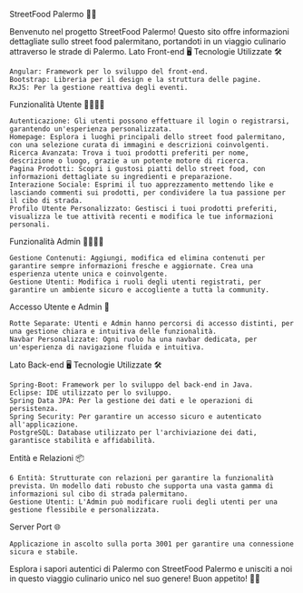 StreetFood Palermo 🥘🌆

Benvenuto nel progetto StreetFood Palermo! Questo sito offre informazioni dettagliate sullo street food palermitano, portandoti in un viaggio culinario attraverso le strade di Palermo.
Lato Front-end 🖥️
Tecnologie Utilizzate 🛠️

    Angular: Framework per lo sviluppo del front-end.
    Bootstrap: Libreria per il design e la struttura delle pagine.
    RxJS: Per la gestione reattiva degli eventi.

Funzionalità Utente 🙋‍♂️🙋‍♀️

    Autenticazione: Gli utenti possono effettuare il login o registrarsi, garantendo un'esperienza personalizzata.
    Homepage: Esplora i luoghi principali dello street food palermitano, con una selezione curata di immagini e descrizioni coinvolgenti.
    Ricerca Avanzata: Trova i tuoi prodotti preferiti per nome, descrizione o luogo, grazie a un potente motore di ricerca.
    Pagina Prodotti: Scopri i gustosi piatti dello street food, con informazioni dettagliate su ingredienti e preparazione.
    Interazione Sociale: Esprimi il tuo apprezzamento mettendo like e lasciando commenti sui prodotti, per condividere la tua passione per il cibo di strada.
    Profilo Utente Personalizzato: Gestisci i tuoi prodotti preferiti, visualizza le tue attività recenti e modifica le tue informazioni personali.

Funzionalità Admin 👨‍💼👩‍💼

    Gestione Contenuti: Aggiungi, modifica ed elimina contenuti per garantire sempre informazioni fresche e aggiornate. Crea una esperienza utente unica e coinvolgente.
    Gestione Utenti: Modifica i ruoli degli utenti registrati, per garantire un ambiente sicuro e accogliente a tutta la community.

Accesso Utente e Admin 🚪

    Rotte Separate: Utenti e Admin hanno percorsi di accesso distinti, per una gestione chiara e intuitiva delle funzionalità.
    Navbar Personalizzate: Ogni ruolo ha una navbar dedicata, per un'esperienza di navigazione fluida e intuitiva.

Lato Back-end 🖥️
Tecnologie Utilizzate 🛠️

    Spring-Boot: Framework per lo sviluppo del back-end in Java.
    Eclipse: IDE utilizzato per lo sviluppo.
    Spring Data JPA: Per la gestione dei dati e le operazioni di persistenza.
    Spring Security: Per garantire un accesso sicuro e autenticato all'applicazione.
    PostgreSQL: Database utilizzato per l'archiviazione dei dati, garantisce stabilità e affidabilità.

Entità e Relazioni 📦

    6 Entità: Strutturate con relazioni per garantire la funzionalità prevista. Un modello dati robusto che supporta una vasta gamma di informazioni sul cibo di strada palermitano.
    Gestione Utenti: L'Admin può modificare ruoli degli utenti per una gestione flessibile e personalizzata.

Server Port 🌐

    Applicazione in ascolto sulla porta 3001 per garantire una connessione sicura e stabile.

Esplora i sapori autentici di Palermo con StreetFood Palermo e unisciti a noi in questo viaggio culinario unico nel suo genere! Buon appetito! 🍴🌟
